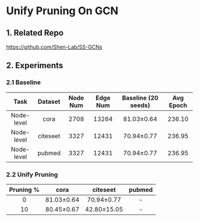 # Unify Pruning On GCN
## 1. Related Repo

https://github.com/Shen-Lab/SS-GCNs

## 2. Experiments

### 2.1 Baseline

| Task | Dataset | Node Num | Edge Num | Baseline (20 seeds) | Avg Epoch |
| :---:| :---: | :---: | :---: | :---: |:---: |
| Node-level | cora    | 2708 |  13264  | 81.03±0.64 | 236.10 |
| Node-level | citeseet| 3327 |  12431  | 70.94±0.77 | 236.95 |
| Node-level | pubmed  | 3327 |  12431  | 70.94±0.77 | 236.95 |

### 2.2 Unify Pruning


| Pruning % | cora | citeseet | pubmed |
| :---:| :---: | :---: | :---: | 
| 0  | 81.03±0.64 | 70.94±0.77  | - |
| 10 | 80.45±0.67 | 42.80±15.05 | - |